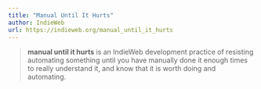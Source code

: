 ```yaml
---
title: "Manual Until It Hurts"
author: IndieWeb
url: https://indieweb.org/manual_until_it_hurts
---
```


> **manual until it hurts** is an IndieWeb development practice of resisting automating something until you have manually done it enough times to really understand it, and know that it is worth doing and automating.



